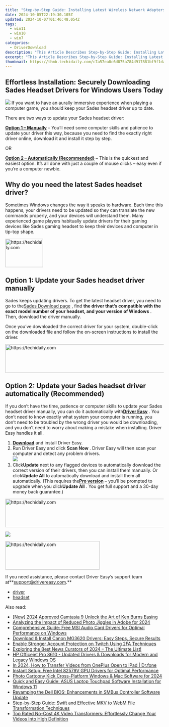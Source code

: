 ```yaml
---
title: "Step-by-Step Guide: Installing Latest Wireless Network Adapters for Windows 11/10 Users"
date: 2024-10-05T22:19:30.105Z
updated: 2024-10-07T01:46:48.054Z
tags:
  - win11
  - win10
  - win7
categories:
  - DriverDownload
description: "This Article Describes Step-by-Step Guide: Installing Latest Wireless Network Adapters for Windows 11/10 Users"
excerpt: "This Article Describes Step-by-Step Guide: Installing Latest Wireless Network Adapters for Windows 11/10 Users"
thumbnail: https://thmb.techidaily.com/c7a57ea0c6d875a784d917881bf9f1dac3c811b03454856c62819bb5612b0808.jpg
---
```


## Effortless Installation: Securely Downloading Sades Headset Drivers for Windows Users Today

![](https://images.drivereasy.com/wp-content/uploads/2018/08/img_5b71678f255d5.jpg) If you want to have an aurally immersive experience when playing a computer game, you should keep your Sades headset driver up to date.

There are two ways to update your Sades headset driver:

[**Option 1 – Manually**](https://tools.techidaily.com/drivereasy/download/) – You’ll need some computer skills and patience to update your driver this way, because you need to find the exactly right driver online, download it and install it step by step.

OR

[**Option 2 – Automatically (Recommended)**](https://www.drivereasy.com/knowledge/sades-headset-drivers-download-and-install-for-windows/#o2) – This is the quickest and easiest option. It’s all done with just a couple of mouse clicks – easy even if you’re a computer newbie.

## Why do you need the latest Sades headset driver?

 Sometimes Windows changes the way it speaks to hardware. Each time this happens, your drivers need to be updated so they can translate the new commands properly, and your devices will understand them. Many experienced game players habitually update drivers for their gaming devices like Sades gaming headset to keep their devices and computer in tip-top shape.

<!-- affiliate ads begin -->
<a href="https://aligracehair.sjv.io/c/5597632/2135407/19272" target="_top" id="2135407">
  <img src="//a.impactradius-go.com/display-ad/19272-2135407" border="0" alt="https://techidaily.com" width="120" height="90"/>
</a>
<img height="0" width="0" src="https://aligracehair.sjv.io/i/5597632/2135407/19272" style="position:absolute;visibility:hidden;" border="0" />
<!-- affiliate ads end -->

## Option 1: Update your Sades headset driver manually

 Sades keeps updating drivers. To get the latest headset driver, you need to go to the[Sades Download page](http://www.sades.co.id/pages/download-driver/) , find **the driver that’s compatible with the exact model number of your headset, and your version of Windows** . Then, download the driver manually.

 Once you’ve downloaded the correct driver for your system, double-click on the downloaded file and follow the on-screen instructions to install the driver.

<!-- affiliate ads begin -->
<a href="https://appsumo.8odi.net/c/5597632/2144284/7443" target="_top" id="2144284">
  <img src="//a.impactradius-go.com/display-ad/7443-2144284" border="0" alt="https://techidaily.com" width="728" height="90"/>
</a>
<img height="0" width="0" src="https://appsumo.8odi.net/i/5597632/2144284/7443" style="position:absolute;visibility:hidden;" border="0" />
<!-- affiliate ads end -->

## Option 2: Update your Sades headset driver automatically (Recommended)

 If you don’t have the time, patience or computer skills to update your Sades headset  driver manually, you can do it automatically with[**Driver Easy**](https://tools.techidaily.com/drivereasy/download/) .  You don’t need to know exactly what system your computer is running, you don’t need to be troubled by the wrong driver you would be downloading, and you don’t need to worry about making a mistake when installing. Driver Easy handles it all.

1. [**Download**](https://tools.techidaily.com/drivereasy/download/) and install Driver Easy.
2. Run Driver Easy and click **Scan Now** . Driver Easy will then scan your computer and detect any problem drivers.  
![](https://images.drivereasy.com/wp-content/uploads/2018/08/img_5b74f20c0ba94.jpg)
3. Click**Update** next to any flagged devices to automatically download the correct version of their drivers, then you can install them manually. Or click**Update All** to automatically download and install them all automatically. (This requires the[**Pro version**](https://tools.techidaily.com/drivereasy/download/) – you’ll be prompted to upgrade when you click**Update All** . You get full support and a 30-day money back guarantee.)  

<!-- affiliate ads begin -->
<a href="https://unicoeye.pxf.io/c/5597632/2134243/18498" target="_top" id="2134243">
  <img src="//a.impactradius-go.com/display-ad/18498-2134243" border="0" alt="https://techidaily.com" width="728" height="90"/>
</a>
<img height="0" width="0" src="https://unicoeye.pxf.io/i/5597632/2134243/18498" style="position:absolute;visibility:hidden;" border="0" />
<!-- affiliate ads end -->

![](https://images.drivereasy.com/wp-content/uploads/2018/08/img_5b765bdf120da.jpg)

<!-- affiliate ads begin -->
<a href="https://aligracehair.sjv.io/c/5597632/2087262/19272" target="_top" id="2087262">
  <img src="//a.impactradius-go.com/display-ad/19272-2087262" border="0" alt="https://techidaily.com" width="300" height="90"/>
</a>
<img height="0" width="0" src="https://aligracehair.sjv.io/i/5597632/2087262/19272" style="position:absolute;visibility:hidden;" border="0" />
<!-- affiliate ads end -->

 If you need assistance, please contact Driver Easy’s support team at**<support@drivereasy.com>.**

* [driver](https://tools.techidaily.com/drivereasy/download/)
* [headset](https://tools.techidaily.com/drivereasy/download/)

<ins class="adsbygoogle"
     style="display:block"
     data-ad-format="autorelaxed"
     data-ad-client="ca-pub-7571918770474297"
     data-ad-slot="1223367746"></ins>

<ins class="adsbygoogle"
     style="display:block"
     data-ad-client="ca-pub-7571918770474297"
     data-ad-slot="8358498916"
     data-ad-format="auto"
     data-full-width-responsive="true"></ins>

<span class="atpl-alsoreadstyle">Also read:</span>
<div><ul>
<li><a href="https://screen-activity-recording.techidaily.com/new-2024-approved-camtasia-9-unlock-the-art-of-ken-burns-easing/"><u>[New] 2024 Approved Camtasia 9 Unlock the Art of Ken Burns Easing</u></a></li>
<li><a href="https://extra-lessons.techidaily.com/analyzing-the-impact-of-reduced-photo-jiggles-in-adobe-for-2024/"><u>Analyzing the Impact of Reduced Photo Jiggles in Adobe for 2024</u></a></li>
<li><a href="https://driver-download.techidaily.com/comprehensive-guide-free-msi-audio-card-drivers-for-optimal-performance-on-windows/"><u>Comprehensive Guide: Free MSI Audio Card Drivers for Optimal Performance on Windows</u></a></li>
<li><a href="https://driver-download.techidaily.com/download-and-install-canon-mg3620-drivers-easy-steps-secure-results/"><u>Download & Install Canon MG3620 Drivers: Easy Steps, Secure Results</u></a></li>
<li><a href="https://techno-recovery.techidaily.com/enable-stronger-account-protection-on-twitch-using-2fa-techniques/"><u>Enable Stronger Account Protection on Twitch Using 2FA Techniques</u></a></li>
<li><a href="https://techno-recovery.techidaily.com/exploring-the-best-news-curators-of-2024-the-ultimate-list/"><u>Exploring the Best News Curators of 2024 – The Ultimate List!</u></a></li>
<li><a href="https://driver-download.techidaily.com/hp-officejet-pro-8610-updated-drivers-and-downloads-for-modern-and-legacy-windows-os/"><u>HP Officejet Pro 8610 - Updated Drivers & Downloads for Modern and Legacy Windows OS</u></a></li>
<li><a href="https://android-transfer.techidaily.com/in-2024-how-to-transfer-videos-from-oneplus-open-to-ipad-drfone-by-drfone-transfer-from-android-transfer-from-android/"><u>In 2024, How to Transfer Videos from OnePlus Open to iPad | Dr.fone</u></a></li>
<li><a href="https://driver-download.techidaily.com/instant-setup-free-intel-82579v-gpu-drivers-for-optimal-performance/"><u>Instant Setup: Free Intel 82579V GPU Drivers for Optimal Performance</u></a></li>
<li><a href="https://extra-support.techidaily.com/photo-cartoony-kick-cross-platform-windows-and-mac-software-for-2024/"><u>Photo Cartoony Kick Cross-Platform Windows & Mac Software for 2024</u></a></li>
<li><a href="https://driver-download.techidaily.com/quick-and-easy-guide-asus-laptop-touchpad-software-installation-for-windows-11/"><u>Quick and Easy Guide: ASUS Laptop Touchpad Software Installation for Windows 11</u></a></li>
<li><a href="https://driver-download.techidaily.com/revamping-the-dell-bios-enhancements-in-smbus-controller-software-update/"><u>Revamping the Dell BIOS: Enhancements in SMBus Controller Software Update</u></a></li>
<li><a href="https://video-capture.techidaily.com/step-by-step-guide-swift-and-effective-mkv-to-webm-file-transformation-techniques/"><u>Step-by-Step Guide: Swift and Effective MKV to WebM File Transformation Techniques</u></a></li>
<li><a href="https://youtube-video-recordings.techidaily.com/top-rated-no-cost-4k-video-transformers-effortlessly-change-your-videos-into-high-definition/"><u>Top Rated No-Cost 4K Video Transformers: Effortlessly Change Your Videos Into High Definition</u></a></li>
</ul></div>

